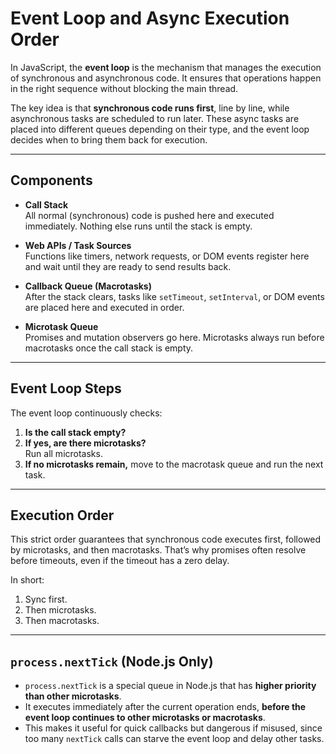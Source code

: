 # Event Loop and Async Execution Order

In JavaScript, the **event loop** is the mechanism that manages the execution of synchronous and asynchronous code. It ensures that operations happen in the right sequence without blocking the main thread.

The key idea is that **synchronous code runs first**, line by line, while asynchronous tasks are scheduled to run later. These async tasks are placed into different queues depending on their type, and the event loop decides when to bring them back for execution.

---

## Components

- **Call Stack**  
  All normal (synchronous) code is pushed here and executed immediately. Nothing else runs until the stack is empty.

- **Web APIs / Task Sources**  
  Functions like timers, network requests, or DOM events register here and wait until they are ready to send results back.

- **Callback Queue (Macrotasks)**  
  After the stack clears, tasks like `setTimeout`, `setInterval`, or DOM events are placed here and executed in order.

- **Microtask Queue**  
  Promises and mutation observers go here. Microtasks always run before macrotasks once the call stack is empty.

---

## Event Loop Steps

The event loop continuously checks:

1. **Is the call stack empty?**
2. **If yes, are there microtasks?**  
   Run all microtasks.
3. **If no microtasks remain,** move to the macrotask queue and run the next task.

---

## Execution Order

This strict order guarantees that synchronous code executes first, followed by microtasks, and then macrotasks. That’s why promises often resolve before timeouts, even if the timeout has a zero delay.

In short:

1. Sync first.  
2. Then microtasks.  
3. Then macrotasks.  

---

## `process.nextTick` (Node.js Only)

- `process.nextTick` is a special queue in Node.js that has **higher priority than other microtasks**.  
- It executes immediately after the current operation ends, **before the event loop continues to other microtasks or macrotasks**.  
- This makes it useful for quick callbacks but dangerous if misused, since too many `nextTick` calls can starve the event loop and delay other tasks.
